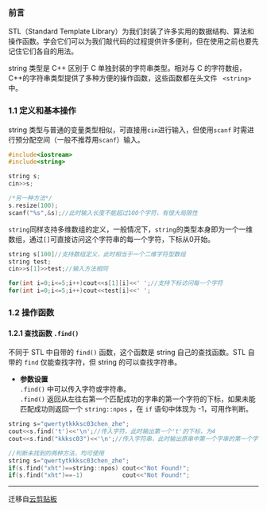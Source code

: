 ### 前言  
STL（Standard Template Library）为我们封装了许多实用的数据结构、算法和操作函数。学会它们可以为我们敲代码的过程提供许多便利，但在使用之前也要先记住它们各自的用法。  

string 类型是 C++ 区别于 C 单独封装的字符串类型。相对与 C 的字符数组，C++的字符串类型提供了多种方便的操作函数，这些函数都在头文件 ```
<string>``` 中。

### 1.1 定义和基本操作  
string 类型与普通的变量类型相似，可直接用```cin```进行输入，但使用```scanf``` 时需进行预分配空间（一般不推荐用```scanf```）输入。  
```cpp   
#include<iostream>  
#include<string>  

string s;
cin>>s;  

/*另一种方法*/    
s.resize(100);
scanf("%s",&s);//此时输入长度不能超过100个字符，有很大局限性

```  
```string```同样支持多维数组的定义，一般情况下，```string```的类型本身即为一个一维数组，通过```[]```可直接访问这个字符串的每一个字符，下标从0开始。  
```cpp
string s[100]//支持数组定义，此时相当于一个二维字符型数组  
string test;
cin>>s[1]>>test;//输入方法相同  

for(int i=0;i<=5;i++)cout<<s[1][i]<<' ';//支持下标访问每一个字符
for(int i=0;i<=5;i++)cout<<test[i]<<' ';

```  
### 1.2 操作函数  
#### 1.2.1 查找函数 ```.find()```  
不同于 STL 中自带的 ```find()``` 函数，这个函数是 string 自己的查找函数。STL 自带的 ```find``` 仅能查找字符，但 string 的可以查找字符串。  
- **参数设置**  
```.find()``` 中可以传入字符或字符串。  
```.find()``` 返回从左往右第一个匹配成功的字串的第一个字符的下标，如果未能匹配成功则返回一个 ```string::npos``` ，在 ```if``` 语句中体现为 -1，可用作判断。
  
```cpp
string s="qwertytkkksc03chen_zhe";
cout<<s.find('t')<<'\n';//传入字符，此时输出第一个't'的下标，为4
cout<<s.find("kkksc03")<<'\n';//传入字符串，此时输出原串中第一个字串的第一个字符'k'在原串中的下标，为7。
```
```cpp
//判断未找到的两种方法，均可使用
string s="qwertytkkksc03chen_zhe";  
if(s.find("xht")==string::npos) cout<<"Not Found!";
if(s.find("xht")==-1)			cout<<"Not Found!";
```  

-----  
迁移自[云剪贴板](https://www.luogu.com.cn/paste/x1e4mw5z)
